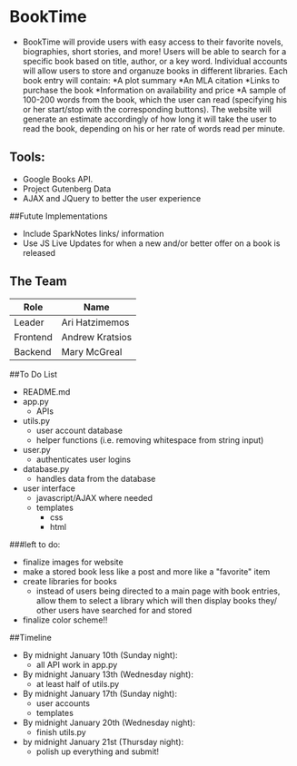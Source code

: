 # BookTime
* BookTime will provide users with easy access to their favorite novels, biographies, short stories, and more!  Users will be able to search for a specific book based on title, author, or a key word. Individual accounts will allow users to store and organuze books in different libraries. Each book entry will contain:
	*A plot summary
	*An MLA citation
	*Links to purchase the book
		*Information on availability and price
	*A sample of 100-200 words from the book, which the user can read (specifying his or her 	start/stop with the corresponding buttons).  The website will generate an estimate accordingly 	of how long it will take the user to read the book, depending on his or her rate of words read 	per minute.


## Tools:
* Google Books API.
* Project Gutenberg Data
* AJAX and JQuery to better the user experience

##Futute Implementations
* Include SparkNotes links/ information
* Use JS Live Updates for when a new and/or better offer on a book is released


## The Team
|Role      |Name          	|
|----------|----------------|
|Leader    |Ari Hatzimemos  |
|Frontend  |Andrew Kratsios |
|Backend   |Mary McGreal    |

##To Do List
* README.md
* app.py
  * APIs
* utils.py
  * user account database
  * helper functions (i.e. removing whitespace from string input)
* user.py
	* authenticates user logins
* database.py
	* handles data from the database
* user interface
  * javascript/AJAX where needed
  * templates
    * css
    * html
	
###left to do:
* finalize images for website
* make a stored book less like a post and more like a "favorite" item
* create libraries for books
	* instead of users being directed to a main page with book entries, allow them to select a library which will then display books they/ other users have searched for and stored
* finalize color scheme!!

##Timeline
* By midnight January 10th (Sunday night):
  * all API work in app.py
* By midnight January 13th (Wednesday night):
  * at least half of utils.py
* By midnight January 17th (Sunday night):
  * user accounts
  * templates
* By midnight January 20th (Wednesday night):
  * finish utils.py
* by midnight January 21st (Thursday night):
  * polish up everything and submit!
